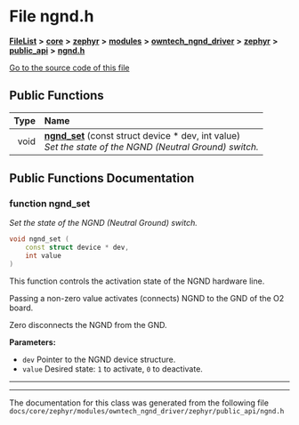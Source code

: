 

# File ngnd.h



[**FileList**](files.md) **>** [**core**](dir_771164b9325b04f1442f7a3ffa8ecb89.md) **>** [**zephyr**](dir_09002e7ce91f09aeb040dfd1861a47f4.md) **>** [**modules**](dir_6d0fb8ab814c517e7f155fb837e32f72.md) **>** [**owntech\_ngnd\_driver**](dir_487909855ff81a58e51ecefcc10df3bb.md) **>** [**zephyr**](dir_c984519a7bdbe6c0d73dd876f54bf8c6.md) **>** [**public\_api**](dir_b84e60c9f86d8ee8d4badbb0cfc94e11.md) **>** [**ngnd.h**](ngnd_8h.md)

[Go to the source code of this file](ngnd_8h_source.md)








































## Public Functions

| Type | Name |
| ---: | :--- |
|  void | [**ngnd\_set**](#function-ngnd_set) (const struct device \* dev, int value) <br>_Set the state of the NGND (Neutral Ground) switch._  |




























## Public Functions Documentation




### function ngnd\_set 

_Set the state of the NGND (Neutral Ground) switch._ 
```C++
void ngnd_set (
    const struct device * dev,
    int value
) 
```



This function controls the activation state of the NGND hardware line.


Passing a non-zero value activates (connects) NGND to the GND of the O2 board.


Zero disconnects the NGND from the GND.




**Parameters:**


* `dev` Pointer to the NGND device structure. 
* `value` Desired state: `1` to activate, `0` to deactivate. 




        

<hr>

------------------------------
The documentation for this class was generated from the following file `docs/core/zephyr/modules/owntech_ngnd_driver/zephyr/public_api/ngnd.h`

